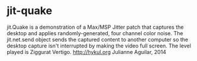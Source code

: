 # jit-quake
jit.Quake is a demonstration of a Max/MSP Jitter patch that captures the desktop and applies randomly-generated, four channel color noise. 
The jit.net.send object sends the captured content to another computer so the desktop capture isn't interrupted by making the video full screen. 
The level played is Ziggurat Vertigo.
http://hykul.org
Julianne Aguilar, 2014
